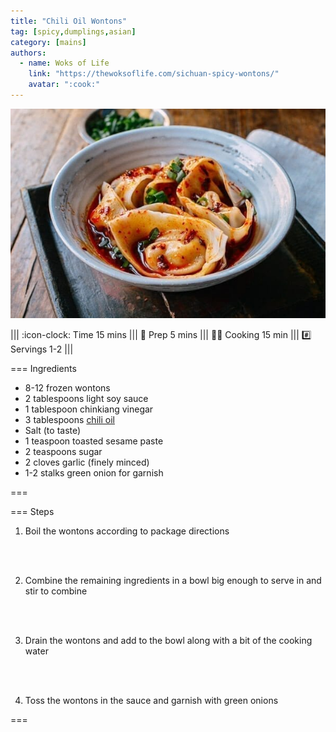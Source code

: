 ```yaml
---
title: "Chili Oil Wontons"
tag: [spicy,dumplings,asian]
category: [mains]
authors:
  - name: Woks of Life
    link: "https://thewoksoflife.com/sichuan-spicy-wontons/"
    avatar: ":cook:"
---
```


![](img/chili-oil-wontons.jpg)

||| :icon-clock: Time
15 mins
||| :knife: Prep
5 mins
||| :cook: Cooking
15 min
||| :hash: Servings
1-2
|||

=== Ingredients

- 8-12 frozen wontons
- 2 tablespoons light soy sauce
- 1 tablespoon chinkiang vinegar
- 3 tablespoons [chili oil](../chili-oil.md)
- Salt (to taste)
- 1 teaspoon toasted sesame paste
- 2 teaspoons sugar
- 2 cloves garlic (finely minced)
- 1-2 stalks green onion for garnish

===

=== Steps

1. Boil the wontons according to package directions
<br>
<br>

2. Combine the remaining ingredients in a bowl big enough to serve in and stir to combine
<br>
<br>

3. Drain the wontons and add to the bowl along with a bit of the cooking water
<br>
<br>

4. Toss the wontons in the sauce and garnish with green onions

===

